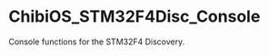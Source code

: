 ChibiOS_STM32F4Disc_Console
===========================

Console functions for the STM32F4 Discovery.
